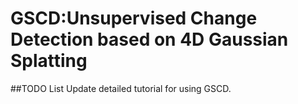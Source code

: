 # GSCD:Unsupervised Change Detection based on 4D Gaussian Splatting
##TODO List
 Update detailed tutorial for using GSCD.

